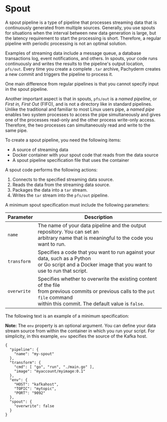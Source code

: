 # Spout

A spout pipeline is a type of pipeline that processes
streaming data that is continuously generated from
multiple sources. Generally, you use spouts for
situations when the interval between new data generation
is large, but the latency requirement to start the
processing is short. Therefore, a regular pipeline
with periodic processing is not an optimal solution.

Examples of streaming data include a message queue,
a database transactions log, event notifications,
and others. In spouts, your code runs continuously and writes the
results to the pipeline's output location, `pfs/out`.
Every time you create a complete `.tar` archive,
Pachyderm creates a new commit and triggers the pipeline to
process it.

One main difference from regular pipelines is that
you cannot specify input in the spout pipeline.

Another important aspect is that in spouts, `pfs/out` is
a *named pipeline*, or *First in, First Out* (FIFO), and is not
a directory like in standard pipelines. Unlike
the traditional and familiar to most Linux users
pipe, a *named pipe* enables two system processes to access
the pipe simultaneously and gives one of the processes read-only and the other
process write-only access. Therefore, the two processes can simultaneously
read and write to the same pipe.

To create a spout pipeline, you need the following items:

* A source of streaming data
* Docker container with your spout code that reads from the data source
* A spout pipeline specification file that uses the container

A spout code performs the following actions:

1. Connects to the specified streaming data source.
1. Reads the data from the streaming data source.
1. Packages the data into a `tar` stream.
1. Writes the `tar` stream into the `pfs/out` pipeline.

A minimum spout specification must include the following
parameters:

| Parameter   | Description |
| ----------- | ----------- |
| `name`      | The name of your data pipeline and the output repository. You can set an <br> arbitrary name that is meaningful to the code you want to run. |
| `transform` | Specifies a code that you want to run against your data, such as a Python <br> or Go script and a Docker image that you want to use to run that script. |
| `overwrite` | Specifies whether to overwrite the existing content of the file <br> from previous commits or previous calls to the `put file` command <br> within this commit. The default value is `false`. |

The following text is an example of a minimum specification:

**Note:** The `env` property is an optional argument. You can define
your data stream source from within the container in which you run
your script. For simplicity, in this example, `env` specifies the
source of the Kafka host.

```
{
  "pipeline": {
    "name": "my-spout"
  },
  "transform": {
    "cmd": [ "go", "run", "./main.go" ],
    "image": "myaccount/myimage:0.1"
  },
  "env": {
    "HOST": "kafkahost",
    "TOPIC": "mytopic",
    "PORT": "9092"
  },
  "spout": {
    "overwrite": false
  }
}
```
